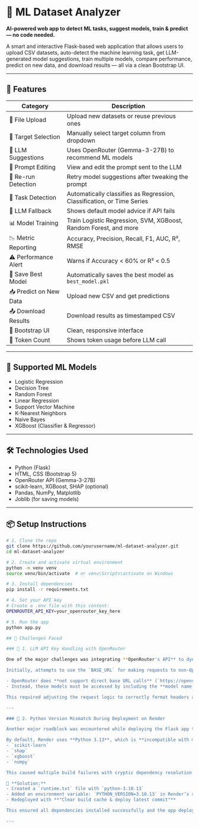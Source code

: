 # 🧠 ML Dataset Analyzer

**AI-powered web app to detect ML tasks, suggest models, train & predict — no code needed.**

A smart and interactive Flask-based web application that allows users to upload CSV datasets, auto-detect the machine learning task, get LLM-generated model suggestions, train multiple models, compare performance, predict on new data, and download results — all via a clean Bootstrap UI.

---

## 🚀 Features

| Category | Description |
|----------|-------------|
| 📁 File Upload | Upload new datasets or reuse previous ones |
| 🎯 Target Selection | Manually select target column from dropdown |
| 🤖 LLM Suggestions | Uses OpenRouter (Gemma-3-27B) to recommend ML models |
| 📝 Prompt Editing | View and edit the prompt sent to the LLM |
| 🔁 Re-run Detection | Retry model suggestions after tweaking the prompt |
| 🧠 Task Detection | Automatically classifies as Regression, Classification, or Time Series |
| 🔐 LLM Fallback | Shows default model advice if API fails |
| 📊 Model Training | Train Logistic Regression, SVM, XGBoost, Random Forest, and more |
| 📉 Metric Reporting | Accuracy, Precision, Recall, F1, AUC, R², RMSE |
| ⚠️ Performance Alert | Warns if Accuracy < 60% or R² < 0.5 |
| 💾 Save Best Model | Automatically saves the best model as `best_model.pkl` |
| 📥 Predict on New Data | Upload new CSV and get predictions |
| 📤 Download Results | Download results as timestamped CSV |
| 🎨 Bootstrap UI | Clean, responsive interface |
| 🔢 Token Count | Shows token usage before LLM call |

---

## 🧪 Supported ML Models

- Logistic Regression
- Decision Tree
- Random Forest
- Linear Regression
- Support Vector Machine
- K-Nearest Neighbors
- Naive Bayes
- XGBoost (Classifier & Regressor)

---

## 🛠 Technologies Used

- Python (Flask)
- HTML, CSS (Bootstrap 5)
- OpenRouter API (Gemma-3-27B)
- scikit-learn, XGBoost, SHAP (optional)
- Pandas, NumPy, Matplotlib
- Joblib (for saving models)

---

## 📦 Setup Instructions

```bash
# 1. Clone the repo
git clone https://github.com/yourusername/ml-dataset-analyzer.git
cd ml-dataset-analyzer

# 2. Create and activate virtual environment
python -m venv venv
source venv/bin/activate  # or venv\Scripts\activate on Windows

# 3. Install dependencies
pip install -r requirements.txt

# 4. Set your API key
# Create a .env file with this content:
OPENROUTER_API_KEY=your_openrouter_key_here

# 5. Run the app
python app.py

## 🚧 Challenges Faced

### 🔐 1. LLM API Key Handling with OpenRouter

One of the major challenges was integrating **OpenRouter's API** to dynamically suggest the best machine learning model for any uploaded dataset. 

Initially, attempts to use the `BASE_URL` for making requests to non-OpenAI models failed because:

- OpenRouter does **not support direct base URL calls** (`https://openrouter.ai/v1`) for models like `mistral`, `anthropic`, etc.
- Instead, these models must be accessed by including the **model name and API key in the request headers**, as per OpenRouter’s SDK guidelines.

This required adjusting the request logic to correctly format headers and payloads for compatibility with OpenRouter’s routing.

---

### 🐍 2. Python Version Mismatch During Deployment on Render

Another major roadblock was encountered while deploying the Flask app to **Render**.

By default, Render uses **Python 3.13**, which is **incompatible with many popular ML libraries** such as:
- `scikit-learn`
- `shap`
- `xgboost`
- `numpy`

This caused multiple build failures with cryptic dependency resolution errors.

🔧 **Solution:**
- Created a `runtime.txt` file with `python-3.10.13`
- Added an environment variable: `PYTHON_VERSION=3.10.13` in Render’s settings
- Redeployed with **"Clear build cache & deploy latest commit"**

This ensured all dependencies installed successfully and the app deployed without errors.

---

